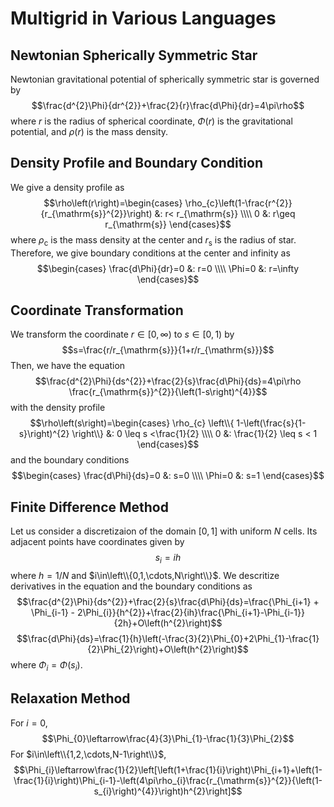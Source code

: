 # Multigrid in Various Languages

## Newtonian Spherically Symmetric Star
Newtonian gravitational potential of spherically symmetric star is governed by
$$\frac{d^{2}\Phi}{dr^{2}}+\frac{2}{r}\frac{d\Phi}{dr}=4\pi\rho$$
where $r$ is the radius of spherical coordinate, $\Phi\left(r\right)$ is the gravitational potential, and $\rho\left(r\right)$ is the mass density.

## Density Profile and Boundary Condition
We give a density profile as
$$\rho\left(r\right)=\begin{cases} \rho_{c}\left(1-\frac{r^{2}}{r_{\mathrm{s}}^{2}}\right) &: r< r_{\mathrm{s}} \\\\ 0 &: r\geq r_{\mathrm{s}} \end{cases}$$
where $\rho_{\mathrm{c}}$ is the mass density at the center and $r_{\mathrm{s}}$ is the radius of star. Therefore, we give boundary conditions at the center and infinity as
$$\begin{cases} \frac{d\Phi}{dr}=0 &: r=0 \\\\ \Phi=0 &: r=\infty   \end{cases}$$

## Coordinate Transformation
We transform the coordinate $r\in\left[0,\infty\right)$ to $s\in\left[0,1\right)$ by
$$s=\frac{r/r_{\mathrm{s}}}{1+r/r_{\mathrm{s}}}$$
Then, we have the equation
$$\frac{d^{2}\Phi}{ds^{2}}+\frac{2}{s}\frac{d\Phi}{ds}=4\pi\rho \frac{r_{\mathrm{s}}^{2}}{\left(1-s\right)^{4}}$$
with the density profile
$$\rho\left(s\right)=\begin{cases} \rho_{c} \left\\{ 1-\left(\frac{s}{1-s}\right)^{2} \right\\} &: 0 \leq s <\frac{1}{2} \\\\ 0 &: \frac{1}{2} \leq s < 1 \end{cases}$$
and the boundary conditions
$$\begin{cases} \frac{d\Phi}{ds}=0 &: s=0 \\\\ \Phi=0 &: s=1   \end{cases}$$


## Finite Difference Method
Let us consider a discretizaion of the domain $[0,1]$ with uniform $N$ cells. Its adjacent points have coordinates given by
$$s_{i}=ih$$
where $h=1/N$ and $i\in\left\\{0,1,\cdots,N\right\\}$. We descritize derivatives in the equation and the boundary conditions as
$$\frac{d^{2}\Phi}{ds^{2}}+\frac{2}{s}\frac{d\Phi}{ds}=\frac{\Phi_{i+1} + \Phi_{i-1} - 2\Phi_{i}}{h^{2}}+\frac{2}{ih}\frac{\Phi_{i+1}-\Phi_{i-1}}{2h}+O\left(h^{2}\right)$$
$$\frac{d\Phi}{ds}=\frac{1}{h}\left(-\frac{3}{2}\Phi_{0}+2\Phi_{1}-\frac{1}{2}\Phi_{2}\right)+O\left(h^{2}\right)$$
where $\Phi_{i}=\Phi\left(s_{i}\right)$.

## Relaxation Method
For $i=0$,
$$\Phi_{0}\leftarrow\frac{4}{3}\Phi_{1}-\frac{1}{3}\Phi_{2}$$
For $i\in\left\\{1,2,\cdots,N-1\right\\}$,
$$\Phi_{i}\leftarrow\frac{1}{2}\left[\left(1+\frac{1}{i}\right)\Phi_{i+1}+\left(1-\frac{1}{i}\right)\Phi_{i-1}-\left(4\pi\rho_{i}\frac{r_{\mathrm{s}}^{2}}{\left(1-s_{i}\right)^{4}}\right)h^{2}\right]$$
